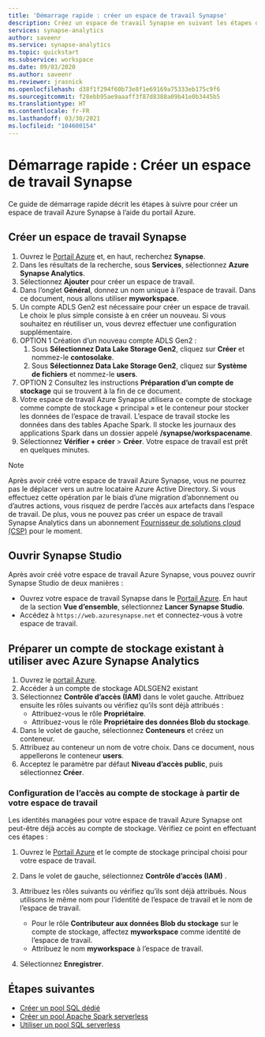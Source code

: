 ```yaml
---
title: 'Démarrage rapide : créer un espace de travail Synapse'
description: Créez un espace de travail Synapse en suivant les étapes décrites dans ce guide.
services: synapse-analytics
author: saveenr
ms.service: synapse-analytics
ms.topic: quickstart
ms.subservice: workspace
ms.date: 09/03/2020
ms.author: saveenr
ms.reviewer: jrasnick
ms.openlocfilehash: d38f1f294f60b73e8f1e69169a75333eb175c9f6
ms.sourcegitcommit: f28ebb95ae9aaaff3f87d8388a09b41e0b3445b5
ms.translationtype: HT
ms.contentlocale: fr-FR
ms.lasthandoff: 03/30/2021
ms.locfileid: "104600154"
---
```

# <a name="quickstart-create-a-synapse-workspace"></a>Démarrage rapide : Créer un espace de travail Synapse
Ce guide de démarrage rapide décrit les étapes à suivre pour créer un espace de travail Azure Synapse à l’aide du portail Azure.

## <a name="create-a-synapse-workspace"></a>Créer un espace de travail Synapse

1. Ouvrez le [Portail Azure](https://portal.azure.com) et, en haut, recherchez **Synapse**.
1. Dans les résultats de la recherche, sous **Services**, sélectionnez **Azure Synapse Analytics**.
1. Sélectionnez **Ajouter** pour créer un espace de travail.
1. Dans l’onglet **Général**, donnez un nom unique à l’espace de travail. Dans ce document, nous allons utiliser **myworkspace**.
1. Un compte ADLS Gen2 est nécessaire pour créer un espace de travail. Le choix le plus simple consiste à en créer un nouveau. Si vous souhaitez en réutiliser un, vous devrez effectuer une configuration supplémentaire. 
1. OPTION 1 Création d’un nouveau compte ADLS Gen2 : 
    1. Sous **Sélectionnez Data Lake Storage Gen2**, cliquez sur **Créer** et nommez-le **contosolake**.
    1. Sous **Sélectionnez Data Lake Storage Gen2**, cliquez sur **Système de fichiers** et nommez-le **users**.
1. OPTION 2 Consultez les instructions **Préparation d’un compte de stockage** qui se trouvent à la fin de ce document.
1. Votre espace de travail Azure Synapse utilisera ce compte de stockage comme compte de stockage « principal » et le conteneur pour stocker les données de l’espace de travail. L’espace de travail stocke les données dans des tables Apache Spark. Il stocke les journaux des applications Spark dans un dossier appelé **/synapse/workspacename**.
1. Sélectionnez **Vérifier + créer** > **Créer**. Votre espace de travail est prêt en quelques minutes.

> [!NOTE]
> Après avoir créé votre espace de travail Azure Synapse, vous ne pourrez pas le déplacer vers un autre locataire Azure Active Directory. Si vous effectuez cette opération par le biais d’une migration d’abonnement ou d’autres actions, vous risquez de perdre l’accès aux artefacts dans l’espace de travail.
> De plus, vous ne pouvez pas créer un espace de travail Synapse Analytics dans un abonnement [Fournisseur de solutions cloud (CSP)](/partner-center/csp-overview) pour le moment.

## <a name="open-synapse-studio"></a>Ouvrir Synapse Studio

Après avoir créé votre espace de travail Azure Synapse, vous pouvez ouvrir Synapse Studio de deux manières :

* Ouvrez votre espace de travail Synapse dans le [Portail Azure](https://portal.azure.com). En haut de la section **Vue d’ensemble**, sélectionnez **Lancer Synapse Studio**.
* Accédez à `https://web.azuresynapse.net` et connectez-vous à votre espace de travail.

## <a name="prepare-an-existing-storage-account-for-use-with-azure-synapse-analytics"></a>Préparer un compte de stockage existant à utiliser avec Azure Synapse Analytics

1. Ouvrez le [portail Azure](https://portal.azure.com).
1. Accéder à un compte de stockage ADLSGEN2 existant
1. Sélectionnez **Contrôle d’accès (IAM)** dans le volet gauche. Attribuez ensuite les rôles suivants ou vérifiez qu’ils sont déjà attribués :
    * Attribuez-vous le rôle **Propriétaire**.
    * Attribuez-vous le rôle **Propriétaire des données Blob du stockage**.
1. Dans le volet de gauche, sélectionnez **Conteneurs** et créez un conteneur.
1. Attribuez au conteneur un nom de votre choix. Dans ce document, nous appellerons le conteneur **users**.
1. Acceptez le paramètre par défaut **Niveau d’accès public**, puis sélectionnez **Créer**.

### <a name="configure-access-to-the-storage-account-from-your-workspace"></a>Configuration de l’accès au compte de stockage à partir de votre espace de travail

Les identités managées pour votre espace de travail Azure Synapse ont peut-être déjà accès au compte de stockage. Vérifiez ce point en effectuant ces étapes :

1. Ouvrez le [Portail Azure](https://portal.azure.com) et le compte de stockage principal choisi pour votre espace de travail.
1. Dans le volet de gauche, sélectionnez **Contrôle d’accès (IAM)** .
1. Attribuez les rôles suivants ou vérifiez qu’ils sont déjà attribués. Nous utilisons le même nom pour l’identité de l’espace de travail et le nom de l’espace de travail.
    * Pour le rôle **Contributeur aux données Blob du stockage** sur le compte de stockage, affectez **myworkspace** comme identité de l’espace de travail.
    * Attribuez le nom **myworkspace** à l’espace de travail.

1. Sélectionnez **Enregistrer**.

## <a name="next-steps"></a>Étapes suivantes

* [Créer un pool SQL dédié](quickstart-create-sql-pool-studio.md) 
* [Créer un pool Apache Spark serverless](quickstart-create-apache-spark-pool-portal.md)
* [Utiliser un pool SQL serverless](quickstart-sql-on-demand.md)
